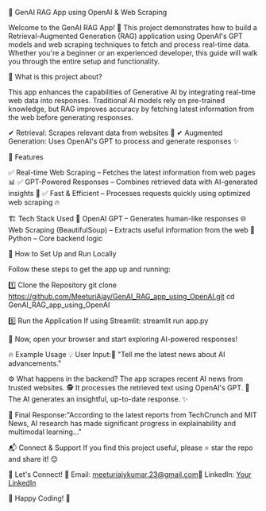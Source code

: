 🌟 GenAI RAG App using OpenAI & Web Scraping

Welcome to the GenAI RAG App! 🚀 This project demonstrates how to build a Retrieval-Augmented Generation (RAG) application using OpenAI's GPT models and web scraping techniques to fetch and process real-time data. Whether you're a beginner or an experienced developer, this guide will walk you through the entire setup and functionality.

📌 What is this project about?

This app enhances the capabilities of Generative AI by integrating real-time web data into responses. Traditional AI models rely on pre-trained knowledge, but RAG improves accuracy by fetching latest information from the web before generating responses.

✔ Retrieval: Scrapes relevant data from websites 📡
✔ Augmented Generation: Uses OpenAI's GPT to process and generate responses ✨

🚀 Features

✅ Real-time Web Scraping – Fetches the latest information from web pages 📊
✅ GPT-Powered Responses – Combines retrieved data with AI-generated insights 🤖
✅ Fast & Efficient – Processes requests quickly using optimized web scraping 🔥

🏗️ Tech Stack Used
🧠 OpenAI GPT – Generates human-like responses
🌐 Web Scraping (BeautifulSoup) – Extracts useful information from the web
🐍 Python – Core backend logic

🎯 How to Set Up and Run Locally

Follow these steps to get the app up and running:

1️⃣ Clone the Repository
git clone https://github.com/MeeturiAjay/GenAI_RAG_app_using_OpenAI.git
cd GenAI_RAG_app_using_OpenAI

5️⃣ Run the Application
If using Streamlit:
 streamlit run app.py
 

🎉 Now, open your browser and start exploring AI-powered responses!

🔥 Example Usage
💡 User Input:📝 "Tell me the latest news about AI advancements."

⚙️ What happens in the backend?
The app scrapes recent AI news from trusted websites. 🕵️
It processes the retrieved text using OpenAI's GPT. 🧠
The AI generates an insightful, up-to-date response. ✨

📜 Final Response:"According to the latest reports from TechCrunch and MIT News, AI research has made significant progress in explainability and multimodal learning..."


📬 Connect & Support
If you find this project useful, please ⭐ star the repo and share it! 😊

👥 Let's Connect!
📧 Email: meeturiajykumar.23@gmail.com💼 LinkedIn: [Your LinkedIn](https://www.linkedin.com/in/meeturi-ajay-kumar-a02743248/) 

🚀 Happy Coding! 🎉

